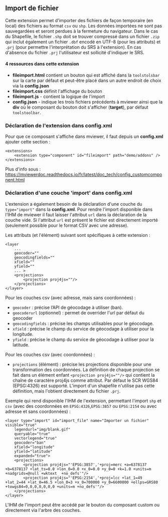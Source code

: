 ## Import de fichier

Cette extension permet d'importer des fichiers de façon temporaire (en local) des fichiers au format `csv` ou `shp`. 
Les données importées ne sont pas sauvegardées et seront perdues à la fermeture du navigateur.
Dans le cas du Shapefile, le fichier `.shp` doit se trouver compressé dans un fichier `.zip` qui inclut également 
un fichier `.dbf` encodé en UTF-8 (pour les attributs) et `.prj` (pour permettre l'interprétation du SRS à l'extension).
En cas d'absence du fichier `.prj` l'utilisateur est sollicité d'indiquer le SRS.

#### 4 ressources dans cette extension

 - **fileimport.html** contient un bouton qui est affiché dans la `toolstolsbar` sur la carte par défaut et peut-être placé dans un autre endroit de choix via la **config.json**
 - **fileimport.css** définit l'affichage du bouton
 - **fileimport.js** - contient la logique de l'import
 - **config.json** - indique les trois fichiers précédents à mviewer ainsi que la **div** où le composant du bouton doit s'afficher (**target**),
 par défaut `toolstoolbar`.

### Déclaration de l'extension dans config.xml

Pour que ce composant s'affiche dans mviewer, il faut depuis un **config.xml** ajouter cette section :

````
<extensions>
    <extension type="component" id="fileimport" path="demo/addons" />
</extensions>
 ````

Plus d'info sous : https://mviewerdoc.readthedocs.io/fr/latest/doc_tech/config_customcomponent.html

### Déclaration d'une couche 'import' dans config.xml

L'extension a également besoin de la déclaration d'une couche du `type="import"` dans la **config.xml**.
Pour rendre l'import disponible dans l'IHM de mviewer il faut laisser l'attribut `url` dans la déclaration de la couche vide.
Si l'attribut `url` est présent le fichier est directement importé (seulement possible pour le format CSV avec une adresse).

Les attributs (et l'élément) suivant sont spécifiques à cette extension :

````
<layer
    ...
    geocoder=""
    geocodingfields=""
    xfield=""
    yfield=""
    ... >
    <projections>
        <projection proj4js=""/>
    </projections>
</layer>
````

Pour les couches csv (avec adresse, mais sans coordonnées) :
* ``geocoder`` : précise l’API de géocodage à utiliser (ban).
* ``geocoderurl`` (optionnel) : permet de overrider l'url par défaut du geocoder 
* ``geocodingfields`` : précise les champs utilisables pour le géocodage.
* ``xfield`` : précise le champ du service de géocodage à utiliser pour la longitude.
* ``yfield`` : précise le champ du service de géocodage à utiliser pour la latitude.

Pour les couches csv (avec coordonnées) :
* ``projections`` (élément) : précise les projections disponible pour une transformation des coordonnées.
La définition de chaque projection se fait dans un élément enfant ``<projection proj4js=""/>`` qui contient la chaîne de caractère proj4js comme attribut.
Par défaut le SCR WGS84 (EPSG:4326) est supporté. L'import d'un shapefile n'utilise pas cette définition, mais l'obtient directement du fichier `.prj`.

Exemple qui rend disponible l'IHM de l'extension, permettant l'import `shp` et `csv` (avec des coordonnées en `EPSG:4326`,`EPSG:3857` ou `EPSG:2154` 
ou avec adresse et sans coordonnées) :

````
<layer type="import" id="import_file" name="Importer un fichier"  visible="true"
    legendurl="img/blank.gif"
    queryable="true"
    vectorlegend="true"
    geocoder="ban"
    xfield="longitude"
    yfield="latitude"
    expanded="true">
    <projections>
        <projection proj4js="'EPSG:3857','+proj=merc +a=6378137 +b=6378137 +lat_ts=0.0 +lon_0=0.0 +x_0=0.0 +y_0=0 +k=1.0 +units=m +nadgrids=@null +wktext  +no_defs'"/>
        <projection proj4js="'EPSG:2154','+proj=lcc +lat_1=49 +lat_2=44 +lat_0=46.5 +lon_0=3 +x_0=700000 +y_0=6600000 +ellps=GRS80 +towgs84=0,0,0,0,0,0,0 +units=m +no_defs'"/>
    </projections>
</layer>
````

L'IHM de l'import peut être accédé par le bouton du composant custom ou directement via l'arbre des couches.
